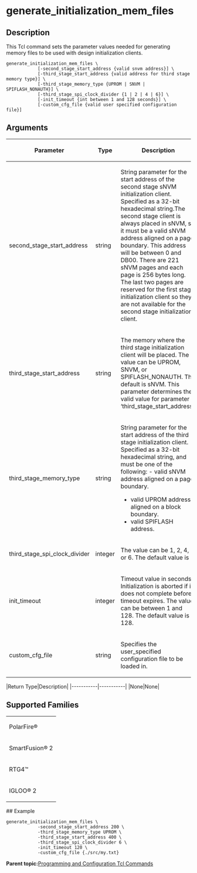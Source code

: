 # generate\_initialization\_mem\_files

## Description

This Tcl command sets the parameter values needed for generating memory files to be used with design initialization clients.

```
generate_initialization_mem_files \
            [-second_stage_start_address {valid snvm address}] \
            [-third_stage_start_address {valid address for third stage memory type}] \
            [-third_stage_memory_type {UPROM | SNVM | SPIFLASH_NONAUTH}] \
            [-third_stage_spi_clock_divider {1 | 2 | 4 | 6}] \
            [-init_timeout {int between 1 and 128 seconds}] \
            [-custom_cfg_file {valid user specified configuration file}]
```

## Arguments

<table id="GUID-93E968AA-B05B-4B19-B5DF-BA78843C7198"><thead><tr><th>

Parameter

</th><th>

Type

</th><th>

Description

</th></tr></thead><tbody><tr><td>

second\_stage\_start\_address

</td><td>

string

</td><td>

String parameter for the start address of the second stage sNVM initialization client. Specified as a 32-bit hexadecimal string.The second stage client is always placed in sNVM, so it must be a valid sNVM address aligned on a page boundary. This address will be between 0 and DB00. There are 221 sNVM pages and each page is 256 bytes long. The last two pages are reserved for the first stage initialization client so they are not available for the second stage initialization client.

</td></tr><tr><td>

third\_stage\_start\_address

</td><td>

string

</td><td>

The memory where the third stage initialization client will be placed. The value can be UPROM, SNVM, or SPIFLASH\_NONAUTH. The default is sNVM. This parameter determines the valid value for parameter ‘third\_stage\_start\_address’.

</td></tr><tr><td>

third\_stage\_memory\_type

</td><td>

string

</td><td>

String parameter for the start address of the third stage initialization client. Specified as a 32-bit hexadecimal string, and must be one of the following: -   valid sNVM address aligned on a page boundary.
-   valid UPROM address aligned on a block boundary.
-   valid SPIFLASH address.

</td></tr><tr><td>

third\_stage\_spi\_clock\_divider

</td><td>

integer

</td><td>

The value can be 1, 2, 4, or 6. The default value is 1.

</td></tr><tr><td>

init\_timeout

</td><td>

integer

</td><td>

Timeout value in seconds. Initialization is aborted if it does not complete before timeout expires. The value can be between 1 and 128. The default value is 128.

</td></tr><tr><td>

custom\_cfg\_file

</td><td>

string

</td><td>

Specifies the user\_specified configuration file to be loaded in.

</td></tr></tbody>
</table>|Return Type|Description|
|-----------|-----------|
|None|None|

## Supported Families

<table id="GUID-3BD1AB87-60E8-413C-87EE-5F1F76CDBD92"><tbody><tr><td>

PolarFire®

</td></tr><tr><td>

SmartFusion® 2

</td></tr><tr><td>

RTG4™

</td></tr><tr><td>

IGLOO® 2

</td></tr></tbody>
</table>## Example

```
generate_initialization_mem_files \
            -second_stage_start_address 200 \
            -third_stage_memory_type UPROM \
            -third_stage_start_address 400 \
            -third_stage_spi_clock_divider 6 \
            -init_timeout 120 \
            -custom_cfg_file {./src/my.txt}
```

**Parent topic:**[Programming and Configuration Tcl Commands](GUID-B021E93C-650D-42F1-B90A-AE43EE93E641.md)

